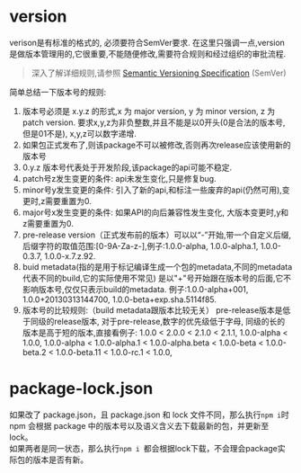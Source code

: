 # version

verison是有标准的格式的, 必须要符合SemVer要求. 在这里只强调一点,version是做版本管理用的,它很重要,不能随便修改,需要符合规则和经过组织的审批流程.
> 深入了解详细规则,请参照 [Semantic Versioning Specification](https://semver.org/) (SemVer)

简单总结一下版本号的规则:
  1. 版本号必须是 x.y.z 的形式,x 为 major version, y 为 minor version, z 为patch version. 
  要求x,y,z为非负整数,并且不能是以0开头(0是合法的版本号,但是01不是), x,y,z可以数字递增.
  2. 如果包正式发布了,则该package不可以被修改,否则再次release应该使用新的版本号
  3. 0.y.z 版本号代表处于开发阶段,该package的api可能不稳定.
  4. patch号z发生变更的条件: api未发生变化,只是修复bug.
  5. minor号y发生变更的条件: 引入了新的api,和标注一些废弃的api(仍然可用),变更时,z需要重置为0.
  6. major号x发生变更的条件: 如果API的向后兼容性发生变化, 大版本变更时,y和z需要重置为0.
  7. pre-release version（正式发布前的版本）可以以“-”开始,带一个自定义后缀,后缀字符的取值范围:[0-9A-Za-z-],例子:1.0.0-alpha, 1.0.0-alpha.1, 1.0.0-0.3.7, 1.0.0-x.7.z.92.
  8. buid metadata(指的是用于标记编译生成一个包的metadata,不同的metadata代表不同的build,它的实际使用不常见) 是以"+"号开始跟在版本号的后面,它不影响版本号,仅仅只表示build的metadata. 例子:1.0.0-alpha+001, 1.0.0+20130313144700, 1.0.0-beta+exp.sha.5114f85.
  9. 版本号的比较规则:（build metadata跟版本比较无关）
    pre-release版本是低于同级的release版本,
    对于pre-release,数字的优先级低于字母,
    同级的长的版本是高于短的版本,直接看例子: 
    1.0.0 < 2.0.0 < 2.1.0 < 2.1.1,
    1.0.0-alpha < 1.0.0,
    1.0.0-alpha < 1.0.0-alpha.1 < 1.0.0-alpha.beta < 1.0.0-beta < 1.0.0-beta.2 < 1.0.0-beta.11 < 1.0.0-rc.1 < 1.0.0,


# package-lock.json
如果改了 package.json，且 package.json 和 lock 文件不同，那么执行`npm i`时 npm 会根据 package 中的版本号以及语义含义去下载最新的包，并更新至 lock。   
如果两者是同一状态，那么执行`npm i `都会根据lock下载，不会理会package实际包的版本是否有新。


